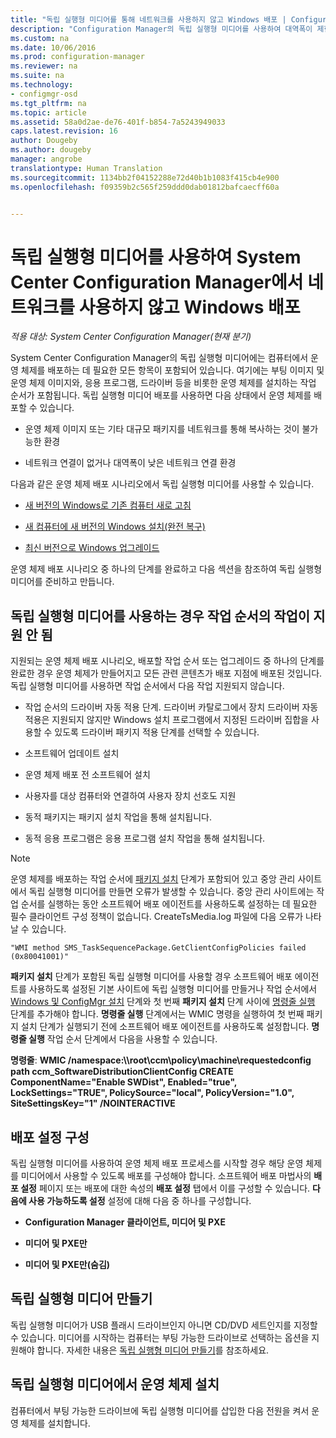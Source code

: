 ```yaml
---
title: "독립 실행형 미디어를 통해 네트워크를 사용하지 않고 Windows 배포 | Configuration Manager"
description: "Configuration Manager의 독립 실행형 미디어를 사용하여 대역폭이 제한된 운영 체제를 배포하거나 컴퓨터를 새로 고치거나 설치 또는 업그레이드하는 옵션으로 사용할 수 있습니다."
ms.custom: na
ms.date: 10/06/2016
ms.prod: configuration-manager
ms.reviewer: na
ms.suite: na
ms.technology:
- configmgr-osd
ms.tgt_pltfrm: na
ms.topic: article
ms.assetid: 58a0d2ae-de76-401f-b854-7a5243949033
caps.latest.revision: 16
author: Dougeby
ms.author: dougeby
manager: angrobe
translationtype: Human Translation
ms.sourcegitcommit: 1134bb2f04152288e72d40b1b1083f415cb4e900
ms.openlocfilehash: f09359b2c565f259ddd0dab01812bafcaecff60a


---
```

# <a name="use-stand-alone-media-to-deploy-windows-without-using-the-network-in-system-center-configuration-manager"></a>독립 실행형 미디어를 사용하여 System Center Configuration Manager에서 네트워크를 사용하지 않고 Windows 배포

*적용 대상: System Center Configuration Manager(현재 분기)*

System Center Configuration Manager의 독립 실행형 미디어에는 컴퓨터에서 운영 체제를 배포하는 데 필요한 모든 항목이 포함되어 있습니다. 여기에는 부팅 이미지 및 운영 체제 이미지와, 응용 프로그램, 드라이버 등을 비롯한 운영 체제를 설치하는 작업 순서가 포함됩니다. 독립 실행형 미디어 배포를 사용하면 다음 상태에서 운영 체제를 배포할 수 있습니다.  

-   운영 체제 이미지 또는 기타 대규모 패키지를 네트워크를 통해 복사하는 것이 불가능한 환경  

-   네트워크 연결이 없거나 대역폭이 낮은 네트워크 연결 환경  

다음과 같은 운영 체제 배포 시나리오에서 독립 실행형 미디어를 사용할 수 있습니다.  

-   [새 버전의 Windows로 기존 컴퓨터 새로 고침](refresh-an-existing-computer-with-a-new-version-of-windows.md)  

-   [새 컴퓨터에 새 버전의 Windows 설치(완전 복구)](install-new-windows-version-new-computer-bare-metal.md)  

-   [최신 버전으로 Windows 업그레이드](upgrade-windows-to-the-latest-version.md)  

 운영 체제 배포 시나리오 중 하나의 단계를 완료하고 다음 섹션을 참조하여 독립 실행형 미디어를 준비하고 만듭니다.  

## <a name="task-sequence-actions-not-supported-when-using-stand-alone-media"></a>독립 실행형 미디어를 사용하는 경우 작업 순서의 작업이 지원 안 됨  
 지원되는 운영 체제 배포 시나리오, 배포할 작업 순서 또는 업그레이드 중 하나의 단계를 완료한 경우 운영 체제가 만들어지고 모든 관련 콘텐츠가 배포 지점에 배포된 것입니다. 독립 실행형 미디어를 사용하면 작업 순서에서 다음 작업 지원되지 않습니다.  

-   작업 순서의 드라이버 자동 적용 단계. 드라이버 카탈로그에서 장치 드라이버 자동 적용은 지원되지 않지만 Windows 설치 프로그램에서 지정된 드라이버 집합을 사용할 수 있도록 드라이버 패키지 적용 단계를 선택할 수 있습니다.  

-   소프트웨어 업데이트 설치  

-   운영 체제 배포 전 소프트웨어 설치  

-   사용자를 대상 컴퓨터와 연결하여 사용자 장치 선호도 지원  

-   동적 패키지는 패키지 설치 작업을 통해 설치됩니다.  

-   동적 응용 프로그램은 응용 프로그램 설치 작업을 통해 설치됩니다.  

> [!NOTE]  
>  운영 체제를 배포하는 작업 순서에 [패키지 설치](../understand/task-sequence-steps.md#BKMK_InstallPackage) 단계가 포함되어 있고 중앙 관리 사이트에서 독립 실행형 미디어를 만들면 오류가 발생할 수 있습니다. 중앙 관리 사이트에는 작업 순서를 실행하는 동안 소프트웨어 배포 에이전트를 사용하도록 설정하는 데 필요한 필수 클라이언트 구성 정책이 없습니다. CreateTsMedia.log 파일에 다음 오류가 나타날 수 있습니다.  
>   
>  `"WMI method SMS_TaskSequencePackage.GetClientConfigPolicies failed (0x80041001)"`
>   
>  **패키지 설치** 단계가 포함된 독립 실행형 미디어를 사용할 경우 소프트웨어 배포 에이전트를 사용하도록 설정된 기본 사이트에 독립 실행형 미디어를 만들거나 작업 순서에서 [Windows 및 ConfigMgr 설치](../understand/task-sequence-steps.md#BKMK_SetupWindowsandConfigMgr) 단계와 첫 번째 **패키지 설치** 단계 사이에 [명령줄 실행](../understand/task-sequence-steps.md#BKMK_RunCommandLine) 단계를 추가해야 합니다. **명령줄 실행** 단계에서는 WMIC 명령을 실행하여 첫 번째 패키지 설치 단계가 실행되기 전에 소프트웨어 배포 에이전트를 사용하도록 설정합니다. **명령줄 실행** 작업 순서 단계에서 다음을 사용할 수 있습니다.  
>   
>  **명령줄**: **WMIC /namespace:\\\root\ccm\policy\machine\requestedconfig path ccm_SoftwareDistributionClientConfig CREATE ComponentName="Enable SWDist", Enabled="true", LockSettings="TRUE", PolicySource="local", PolicyVersion="1.0", SiteSettingsKey="1" /NOINTERACTIVE**  

## <a name="configure-deployment-settings"></a>배포 설정 구성  
 독립 실행형 미디어를 사용하여 운영 체제 배포 프로세스를 시작할 경우 해당 운영 체제를 미디어에서 사용할 수 있도록 배포를 구성해야 합니다. 소프트웨어 배포 마법사의 **배포 설정** 페이지 또는 배포에 대한 속성의 **배포 설정** 탭에서 이를 구성할 수 있습니다.  **다음에 사용 가능하도록 설정** 설정에 대해 다음 중 하나를 구성합니다.  

-   **Configuration Manager 클라이언트, 미디어 및 PXE**  

-   **미디어 및 PXE만**  

-   **미디어 및 PXE만(숨김)**  

## <a name="create-the-stand-alone-media"></a>독립 실행형 미디어 만들기  
 독립 실행형 미디어가 USB 플래시 드라이브인지 아니면 CD/DVD 세트인지를 지정할 수 있습니다. 미디어를 시작하는 컴퓨터는 부팅 가능한 드라이브로 선택하는 옵션을 지원해야 합니다. 자세한 내용은 [독립 실행형 미디어 만들기](create-stand-alone-media.md)를 참조하세요.  

## <a name="install-the-operating-system-from-stand-alone-media"></a>독립 실행형 미디어에서 운영 체제 설치  
 컴퓨터에서 부팅 가능한 드라이브에 독립 실행형 미디어를 삽입한 다음 전원을 켜서 운영 체제를 설치합니다.  



<!--HONumber=Nov16_HO1-->


